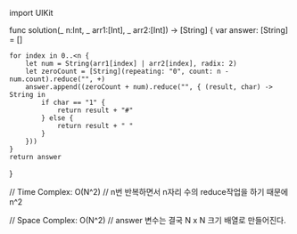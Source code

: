 import UIKit

func solution(_ n:Int, _ arr1:[Int], _ arr2:[Int]) -> [String] {
    var answer: [String] = []
    
    for index in 0..<n {
        let num = String(arr1[index] | arr2[index], radix: 2)
        let zeroCount = [String](repeating: "0", count: n - num.count).reduce("", +)
        answer.append((zeroCount + num).reduce("", { (result, char) -> String in
            if char == "1" {
                return result + "#"
            } else {
                return result + " "
            }
        }))
    }
    return answer
}

// Time Complex: O(N^2)
// n번 반복하면서 n자리 수의 reduce작업을 하기 때문에 n^2

// Space Complex: O(N^2)
// answer 변수는 결국 N x N 크기 배열로 만들어진다.
